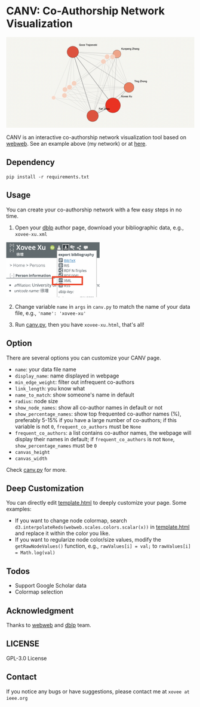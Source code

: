 # CANV: Co-Authorship Network Visualization

![Example](asset/teaser.png)

CANV is an interactive co-authorship network visualization tool based on [webweb](https://github.com/dblarremore/webweb). See an example above (my network) or at [here](https://xovee.cn/html/canv/xovee-xu.html).

## Dependency

```shell
pip install -r requirements.txt
```

## Usage

You can create your co-authorship network with a few easy steps in no time.

1. Open your [dblp](https://dblp.org) author page, download your bibliographic data, e.g.,
`xovee-xu.xml`  
<img src="asset/download_data.png" alt="download data" width="250"/>

2. Change variable `name` in `args` in `canv.py` to match the name of your data file, e.g., `'name': 'xovee-xu'` 

3. Run [canv.py](./canv.py), then you have `xovee-xu.html`, that's all! 

## Option

There are several options you can customize your CANV page.

- `name`: your data file name
- `display_name`: name displayed in webpage
- `min_edge_weight`: filter out infrequent co-authors
- `link_length`: you know what
- `name_to_match`: show someone's name in default
- `radius`: node size
- `show_node_names`: show all co-author names in default or not
- `show_percentage_names`: show top frequented co-author names (%), preferably 5-15% if you have a large number of co-authors; if this variable is not `0`, `frequent_co_authors` must be `None`
- `frequent_co_authors`: a list contains co-author names, the webpage will display their names in default; if `frequent_co_authors` is not `None`, `show_percentage_names` must be `0`
- `canvas_height`
- `canvas_width`

Check [canv.py](./canv.py) for more. 

## Deep Customization

You can directly edit [template.html](./template.html) to deeply customize your page. Some examples:
- If you want to change node colormap, search `d3.interpolateReds(webweb.scales.colors.scalar(x))` in [template.html](./template.html) and replace it within the color you like.
- If you want to regularize node color/size values, modify the `getRawNodeValues()` function, e.g., `rawValues[i] = val;` to `rawValues[i] = Math.log(val)`

## Todos

- Support Google Scholar data
- Colormap selection

## Acknowledgment

Thanks to [webweb](https://github.com/dblarremore/webweb) and [dblp](https://dblp.org) team.

## LICENSE

GPL-3.0 License

## Contact

If you notice any bugs or have suggestions, please contact me at `xovee at ieee.org`